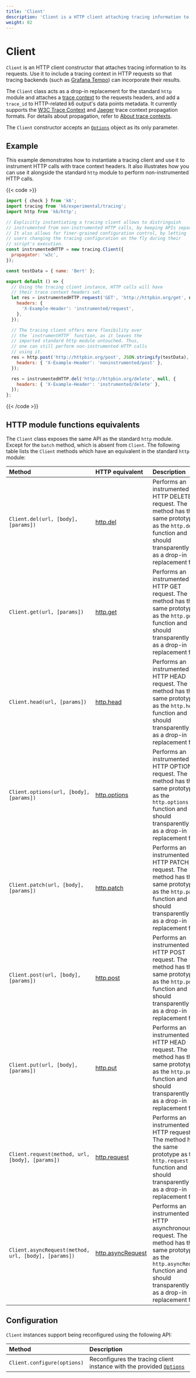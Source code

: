 ```yaml
---
title: 'Client'
description: 'Client is a HTTP client attaching tracing information to its requests.'
weight: 02
---
```


# Client

`Client` is an HTTP client constructor that attaches tracing information to its requests. Use it to include a tracing context in HTTP requests so that tracing backends (such as [Grafana Tempo](https://grafana.com/oss/tempo/)) can incorporate their results.

The `Client` class acts as a drop-in replacement for the standard `http` module and attaches a [trace context](https://www.w3.org/TR/trace-context/) to the requests headers, and add a `trace_id` to HTTP-related k6 output's data points metadata. It currently supports the [W3C Trace Context](https://www.w3.org/TR/trace-context/) and [Jaeger](https://www.jaegertracing.io/docs/1.21/client-libraries/#propagation-format) trace context propagation formats. For details about propagation, refer to [About trace contexts](https://grafana.com/docs/k6/<K6_VERSION>/javascript-api/k6-experimental/tracing#about-trace-contexts).

The `Client` constructor accepts an [`Options`](https://grafana.com/docs/k6/<K6_VERSION>/javascript-api/k6-experimental/tracing/options) object as its only parameter.

## Example

This example demonstrates how to instantiate a tracing client and use it to instrument HTTP calls with trace context headers. It also illustrates how you can use it alongside the standard `http` module to perform non-instrumented HTTP calls.

{{< code >}}

```javascript
import { check } from 'k6';
import tracing from 'k6/experimental/tracing';
import http from 'k6/http';

// Explicitly instantiating a tracing client allows to distringuish
// instrumented from non-instrumented HTTP calls, by keeping APIs separate.
// It also allows for finer-grained configuration control, by letting
// users changing the tracing configuration on the fly during their
// script's execution.
const instrumentedHTTP = new tracing.Client({
  propagator: 'w3c',
});

const testData = { name: 'Bert' };

export default () => {
  // Using the tracing client instance, HTTP calls will have
  // their trace context headers set.
  let res = instrumentedHTTP.request('GET', 'http://httpbin.org/get', null, {
    headers: {
      'X-Example-Header': 'instrumented/request',
    },
  });

  // The tracing client offers more flexibility over
  // the `instrumentHTTP` function, as it leaves the
  // imported standard http module untouched. Thus,
  // one can still perform non-instrumented HTTP calls
  // using it.
  res = http.post('http://httpbin.org/post', JSON.stringify(testData), {
    headers: { 'X-Example-Header': 'noninstrumented/post' },
  });

  res = instrumentedHTTP.del('http://httpbin.org/delete', null, {
    headers: { 'X-Example-Header': 'instrumented/delete' },
  });
};
```

{{< /code >}}

## HTTP module functions equivalents

The `Client` class exposes the same API as the standard `http` module. Except for the `batch` method, which is absent from `Client`. The following table lists the `Client` methods which have an equivalent in the standard `http` module:

| Method                                               | HTTP equivalent                                                                                   | Description                                                                                                                                                                             |
| :--------------------------------------------------- | :------------------------------------------------------------------------------------------------ | :-------------------------------------------------------------------------------------------------------------------------------------------------------------------------------------- |
| `Client.del(url, [body], [params])`                  | [http.del](https://grafana.com/docs/k6/<K6_VERSION>/javascript-api/k6-http/del)                   | Performs an instrumented HTTP DELETE request. The method has the same prototype as the `http.del` function and should transparently act as a drop-in replacement for it.                |
| `Client.get(url, [params])`                          | [http.get](https://grafana.com/docs/k6/<K6_VERSION>/javascript-api/k6-http/get)                   | Performs an instrumented HTTP GET request. The method has the same prototype as the `http.get` function and should transparently act as a drop-in replacement for it.                   |
| `Client.head(url, [params])`                         | [http.head](https://grafana.com/docs/k6/<K6_VERSION>/javascript-api/k6-http/head)                 | Performs an instrumented HTTP HEAD request. The method has the same prototype as the `http.head` function and should transparently act as a drop-in replacement for it.                 |
| `Client.options(url, [body], [params])`              | [http.options](https://grafana.com/docs/k6/<K6_VERSION>/javascript-api/k6-http/options)           | Performs an instrumented HTTP OPTIONS request. The method has the same prototype as the `http.options` function and should transparently act as a drop-in replacement for it.           |
| `Client.patch(url, [body], [params])`                | [http.patch](https://grafana.com/docs/k6/<K6_VERSION>/javascript-api/k6-http/patch)               | Performs an instrumented HTTP PATCH request. The method has the same prototype as the `http.patch` function and should transparently act as a drop-in replacement for it.               |
| `Client.post(url, [body], [params])`                 | [http.post](https://grafana.com/docs/k6/<K6_VERSION>/javascript-api/k6-http/post)                 | Performs an instrumented HTTP POST request. The method has the same prototype as the `http.post` function and should transparently act as a drop-in replacement for it.                 |
| `Client.put(url, [body], [params])`                  | [http.put](https://grafana.com/docs/k6/<K6_VERSION>/javascript-api/k6-http/head)                  | Performs an instrumented HTTP HEAD request. The method has the same prototype as the `http.put` function and should transparently act as a drop-in replacement for it.                  |
| `Client.request(method, url, [body], [params])`      | [http.request](https://grafana.com/docs/k6/<K6_VERSION>/javascript-api/k6-http/request)           | Performs an instrumented HTTP request. The method has the same prototype as the `http.request` function and should transparently act as a drop-in replacement for it.                   |
| `Client.asyncRequest(method, url, [body], [params])` | [http.asyncRequest](https://grafana.com/docs/k6/<K6_VERSION>/javascript-api/k6-http/asyncrequest) | Performs an instrumented HTTP asynchronous request. The method has the same prototype as the `http.asyncRequest` function and should transparently act as a drop-in replacement for it. |

## Configuration

`Client` instances support being reconfigured using the following API:

| Method                      | Description                                                                                                                                                     |
| :-------------------------- | :-------------------------------------------------------------------------------------------------------------------------------------------------------------- |
| `Client.configure(options)` | Reconfigures the tracing client instance with the provided [`Options`](https://grafana.com/docs/k6/<K6_VERSION>/javascript-api/k6-experimental/tracing/options) |
